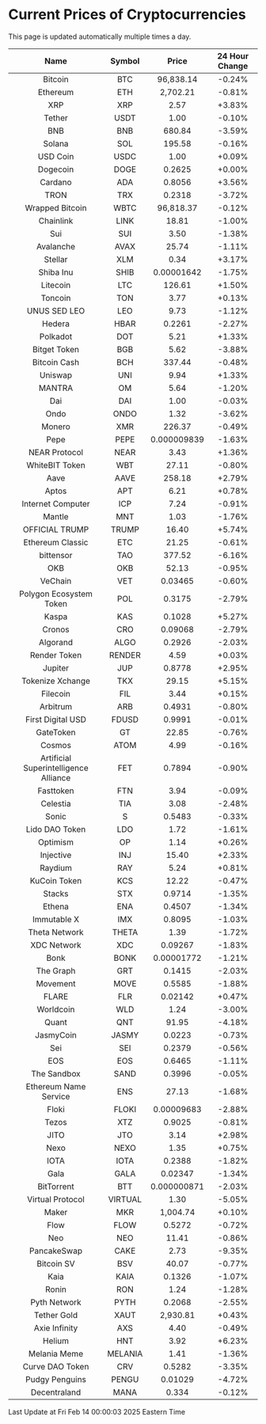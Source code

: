 # Current Prices of Cryptocurrencies
This page is updated automatically multiple times a day.

| Name | Symbol | Price | 24 Hour Change |
| :---: |:---:| :---: | :---: |
| Bitcoin | BTC | 96,838.14 | -0.24% |
| Ethereum | ETH | 2,702.21 | -0.81% |
| XRP | XRP | 2.57 | +3.83% |
| Tether | USDT | 1.00 | -0.10% |
| BNB | BNB | 680.84 | -3.59% |
| Solana | SOL | 195.58 | -0.16% |
| USD Coin | USDC | 1.00 | +0.09% |
| Dogecoin | DOGE | 0.2625 | +0.00% |
| Cardano | ADA | 0.8056 | +3.56% |
| TRON | TRX | 0.2318 | -3.72% |
| Wrapped Bitcoin | WBTC | 96,818.37 | -0.12% |
| Chainlink | LINK | 18.81 | -1.00% |
| Sui | SUI | 3.50 | -1.38% |
| Avalanche | AVAX | 25.74 | -1.11% |
| Stellar | XLM | 0.34 | +3.17% |
| Shiba Inu | SHIB | 0.00001642 | -1.75% |
| Litecoin | LTC | 126.61 | +1.50% |
| Toncoin | TON | 3.77 | +0.13% |
| UNUS SED LEO | LEO | 9.73 | -1.12% |
| Hedera | HBAR | 0.2261 | -2.27% |
| Polkadot | DOT | 5.21 | +1.33% |
| Bitget Token | BGB | 5.62 | -3.88% |
| Bitcoin Cash | BCH | 337.44 | -0.48% |
| Uniswap | UNI | 9.94 | +1.33% |
| MANTRA | OM | 5.64 | -1.20% |
| Dai | DAI | 1.00 | -0.03% |
| Ondo | ONDO | 1.32 | -3.62% |
| Monero | XMR | 226.37 | -0.49% |
| Pepe | PEPE | 0.000009839 | -1.63% |
| NEAR Protocol | NEAR | 3.43 | +1.36% |
| WhiteBIT Token | WBT | 27.11 | -0.80% |
| Aave | AAVE | 258.18 | +2.79% |
| Aptos | APT | 6.21 | +0.78% |
| Internet Computer | ICP | 7.24 | -0.91% |
| Mantle | MNT | 1.03 | -1.76% |
| OFFICIAL TRUMP | TRUMP | 16.40 | +5.74% |
| Ethereum Classic | ETC | 21.25 | -0.61% |
| bittensor | TAO | 377.52 | -6.16% |
| OKB | OKB | 52.13 | -0.95% |
| VeChain | VET | 0.03465 | -0.60% |
| Polygon Ecosystem Token | POL | 0.3175 | -2.79% |
| Kaspa | KAS | 0.1028 | +5.27% |
| Cronos | CRO | 0.09068 | -2.79% |
| Algorand | ALGO | 0.2926 | -2.03% |
| Render Token | RENDER | 4.59 | +0.03% |
| Jupiter | JUP | 0.8778 | +2.95% |
| Tokenize Xchange | TKX | 29.15 | +5.15% |
| Filecoin | FIL | 3.44 | +0.15% |
| Arbitrum | ARB | 0.4931 | -0.80% |
| First Digital USD | FDUSD | 0.9991 | -0.01% |
| GateToken | GT | 22.85 | -0.76% |
| Cosmos | ATOM | 4.99 | -0.16% |
| Artificial Superintelligence Alliance | FET | 0.7894 | -0.90% |
| Fasttoken | FTN | 3.94 | -0.09% |
| Celestia | TIA | 3.08 | -2.48% |
| Sonic | S | 0.5483 | -0.33% |
| Lido DAO Token | LDO | 1.72 | -1.61% |
| Optimism | OP | 1.14 | +0.26% |
| Injective | INJ | 15.40 | +2.33% |
| Raydium | RAY | 5.24 | +0.81% |
| KuCoin Token | KCS | 12.22 | -0.47% |
| Stacks | STX | 0.9714 | -1.35% |
| Ethena | ENA | 0.4507 | -1.34% |
| Immutable X | IMX | 0.8095 | -1.03% |
| Theta Network | THETA | 1.39 | -1.72% |
| XDC Network | XDC | 0.09267 | -1.83% |
| Bonk | BONK | 0.00001772 | -1.21% |
| The Graph | GRT | 0.1415 | -2.03% |
| Movement | MOVE | 0.5585 | -1.88% |
| FLARE | FLR | 0.02142 | +0.47% |
| Worldcoin | WLD | 1.24 | -3.00% |
| Quant | QNT | 91.95 | -4.18% |
| JasmyCoin | JASMY | 0.0223 | -0.73% |
| Sei | SEI | 0.2379 | -0.56% |
| EOS | EOS | 0.6465 | -1.11% |
| The Sandbox | SAND | 0.3996 | -0.05% |
| Ethereum Name Service | ENS | 27.13 | -1.68% |
| Floki | FLOKI | 0.00009683 | -2.88% |
| Tezos | XTZ | 0.9025 | -0.81% |
| JITO | JTO | 3.14 | +2.98% |
| Nexo | NEXO | 1.35 | +0.75% |
| IOTA | IOTA | 0.2388 | -1.82% |
| Gala | GALA | 0.02347 | -1.34% |
| BitTorrent | BTT | 0.000000871 | -2.03% |
| Virtual Protocol | VIRTUAL | 1.30 | -5.05% |
| Maker | MKR | 1,004.74 | +0.10% |
| Flow | FLOW | 0.5272 | -0.72% |
| Neo | NEO | 11.41 | -0.86% |
| PancakeSwap | CAKE | 2.73 | -9.35% |
| Bitcoin SV | BSV | 40.07 | -0.77% |
| Kaia | KAIA | 0.1326 | -1.07% |
| Ronin | RON | 1.24 | -1.28% |
| Pyth Network | PYTH | 0.2068 | -2.55% |
| Tether Gold | XAUT | 2,930.81 | +0.43% |
| Axie Infinity | AXS | 4.40 | -0.49% |
| Helium | HNT | 3.92 | +6.23% |
| Melania Meme | MELANIA | 1.41 | -1.36% |
| Curve DAO Token | CRV | 0.5282 | -3.35% |
| Pudgy Penguins | PENGU | 0.01029 | -4.72% |
| Decentraland | MANA | 0.334 | -0.12% |

Last Update at Fri Feb 14 00:00:03 2025 Eastern Time